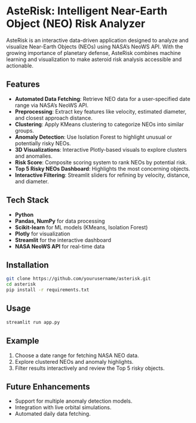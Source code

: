 # AsteRisk: Intelligent Near-Earth Object (NEO) Risk Analyzer

AsteRisk is an interactive data-driven application designed to analyze and visualize Near-Earth Objects (NEOs) using NASA’s NeoWS API. With the growing importance of planetary defense, AsteRisk combines machine learning and visualization to make asteroid risk analysis accessible and actionable.

## Features
- **Automated Data Fetching**: Retrieve NEO data for a user-specified date range via NASA’s NeoWS API.
- **Preprocessing**: Extract key features like velocity, estimated diameter, and closest approach distance.
- **Clustering**: Apply KMeans clustering to categorize NEOs into similar groups.
- **Anomaly Detection**: Use Isolation Forest to highlight unusual or potentially risky NEOs.
- **3D Visualizations**: Interactive Plotly-based visuals to explore clusters and anomalies.
- **Risk Score**: Composite scoring system to rank NEOs by potential risk.
- **Top 5 Risky NEOs Dashboard**: Highlights the most concerning objects.
- **Interactive Filtering**: Streamlit sliders for refining by velocity, distance, and diameter.

## Tech Stack
- **Python**
- **Pandas, NumPy** for data processing
- **Scikit-learn** for ML models (KMeans, Isolation Forest)
- **Plotly** for visualization
- **Streamlit** for the interactive dashboard
- **NASA NeoWS API** for real-time data

## Installation
```bash
git clone https://github.com/yourusername/asterisk.git
cd asterisk
pip install -r requirements.txt
```

## Usage
```bash
streamlit run app.py
```

## Example
1. Choose a date range for fetching NASA NEO data.
2. Explore clustered NEOs and anomaly highlights.
3. Filter results interactively and review the Top 5 risky objects.

## Future Enhancements
- Support for multiple anomaly detection models.
- Integration with live orbital simulations.
- Automated daily data fetching.




